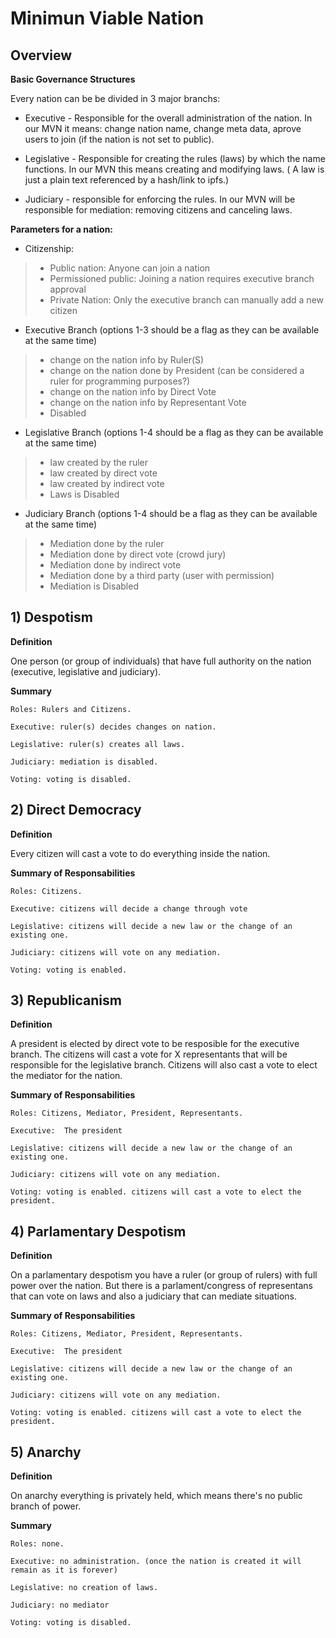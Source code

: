 # Minimun Viable Nation

## Overview

**Basic Governance Structures**

Every nation can be be divided in 3 major branchs:

- Executive - Responsible for the overall administration of the nation. In our MVN it means: change nation name, change meta data, aprove users to join (if the nation is not set to public).

- Legislative - Responsible for creating the rules (laws) by which the name functions. In our MVN this means creating and modifying laws. ( A law is just a plain text referenced by a hash/link to ipfs.)

- Judiciary - responsible for enforcing the rules. In our MVN will be responsible for mediation: removing citizens and canceling laws.

**Parameters for a nation:**

- Citizenship: 
> - Public nation: Anyone can join a nation
> - Permissioned public: Joining a nation requires executive branch approval
> - Private Nation: Only the executive branch can manually add a new citizen

- Executive Branch (options 1-3 should be a flag as they can be available at the same time)
> - change on the nation info by Ruler(S)
> - change on the nation done by President (can be considered a ruler for programming purposes?)
> - change on the nation info by Direct Vote
> - change on the nation info by Representant Vote
> - Disabled

- Legislative Branch (options 1-4 should be a flag as they can be available at the same time)
> - law created by the ruler
> - law created by direct vote
> - law created by indirect vote
> - Laws is Disabled

- Judiciary Branch (options 1-4 should be a flag as they can be available at the same time)
> - Mediation done by the ruler
> - Mediation done by direct vote (crowd jury)
> - Mediation done by indirect vote
> - Mediation done by a third party (user with permission)
> - Mediation is Disabled

## 1) Despotism

**Definition**

One person (or group of individuals) that have full authority on the nation (executive, legislative and judiciary).

**Summary**

````
Roles: Rulers and Citizens.
````

````
Executive: ruler(s) decides changes on nation.
````

````
Legislative: ruler(s) creates all laws.
````

````
Judiciary: mediation is disabled.
````

````
Voting: voting is disabled.
````

## 2) Direct Democracy

**Definition**

Every citizen will cast a vote to do everything inside the nation.

**Summary of Responsabilities**

````
Roles: Citizens.
````

````
Executive: citizens will decide a change through vote
````

````
Legislative: citizens will decide a new law or the change of an existing one.
````

````
Judiciary: citizens will vote on any mediation.
````

````
Voting: voting is enabled.
````

## 3) Republicanism

**Definition**

A president is elected by direct vote to be resposible for the executive branch.
The citizens will cast a vote for X representants that will be responsible for the legislative branch.
Citizens will also cast a vote to elect the mediator for the nation.

**Summary of Responsabilities**

````
Roles: Citizens, Mediator, President, Representants.
````

````
Executive:  The president
````

````
Legislative: citizens will decide a new law or the change of an existing one.
````

````
Judiciary: citizens will vote on any mediation.
````

````
Voting: voting is enabled. citizens will cast a vote to elect the president.
````


## 4) Parlamentary Despotism

**Definition**

On a parlamentary despotism you have a ruler (or group of rulers) with full power over the nation.
But there is a parlament/congress of representans that can vote on laws and also a judiciary that can mediate situations.


**Summary of Responsabilities**

````
Roles: Citizens, Mediator, President, Representants.
````

````
Executive:  The president
````

````
Legislative: citizens will decide a new law or the change of an existing one.
````

````
Judiciary: citizens will vote on any mediation.
````

````
Voting: voting is enabled. citizens will cast a vote to elect the president.
````

## 5) Anarchy

**Definition**

On anarchy everything is privately held, which means there's no public branch of power.


**Summary**

````
Roles: none.
````

````
Executive: no administration. (once the nation is created it will remain as it is forever)
````

````
Legislative: no creation of laws.
````

````
Judiciary: no mediator
````

````
Voting: voting is disabled.
````


